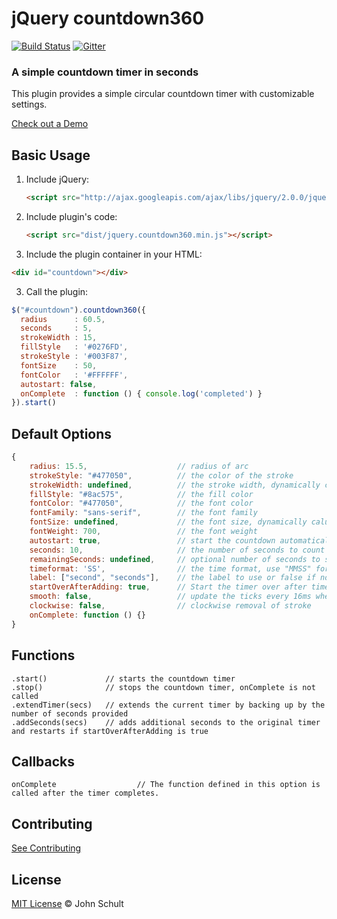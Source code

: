 # jQuery countdown360

[![Build Status](https://travis-ci.org/johnschult/jquery.countdown360.svg)](https://travis-ci.org/johnschult/jquery.countdown360)
[![Gitter](https://badges.gitter.im/Join%20Chat.svg)](https://gitter.im/johnschult/jquery.countdown360?utm_source=badge&utm_medium=badge&utm_campaign=pr-badge)

### A simple countdown timer in seconds

This plugin provides a simple circular countdown timer with customizable settings.

[Check out a Demo](http://jsfiddle.net/johnschult/gs3WY/)

## Basic Usage

1. Include jQuery:

	```html
	<script src="http://ajax.googleapis.com/ajax/libs/jquery/2.0.0/jquery.min.js"></script>
	```

2. Include plugin's code:

	```html
	<script src="dist/jquery.countdown360.min.js"></script>
	```

3. Include the plugin container in your HTML:

  ```html
  <div id="countdown"></div>
  ```

3. Call the plugin:

  ```javascript
  $("#countdown").countdown360({
    radius      : 60.5,
    seconds     : 5,
    strokeWidth : 15,
    fillStyle   : '#0276FD',
    strokeStyle : '#003F87',
    fontSize    : 50,
    fontColor   : '#FFFFFF',
    autostart: false,
    onComplete  : function () { console.log('completed') }
  }).start()
  ```

## Default Options

```javascript
{
	radius: 15.5,                    // radius of arc
	strokeStyle: "#477050",          // the color of the stroke
	strokeWidth: undefined,          // the stroke width, dynamically calulated if omitted in options
	fillStyle: "#8ac575",            // the fill color
	fontColor: "#477050",            // the font color
	fontFamily: "sans-serif",        // the font family
	fontSize: undefined,             // the font size, dynamically calulated if omitted in options
	fontWeight: 700,                 // the font weight
	autostart: true,                 // start the countdown automatically
	seconds: 10,                     // the number of seconds to count down
	remainingSeconds: undefined,     // optional number of seconds to skip ahead on start, if omitted timer will start at the value of 'seconds'	
	timeformat: 'SS',                // the time format, use "MMSS" for MM:SS format (e.g.: 07:21) 
	label: ["second", "seconds"],    // the label to use or false if none, first is singular form, second is plural
	startOverAfterAdding: true,      // Start the timer over after time is added with addSeconds
	smooth: false,                   // update the ticks every 16ms when true
	clockwise: false,                // clockwise removal of stroke
	onComplete: function () {}
}
```

## Functions

```
.start()             // starts the countdown timer
.stop()              // stops the countdown timer, onComplete is not called
.extendTimer(secs)   // extends the current timer by backing up by the number of seconds provided
.addSeconds(secs)    // adds additional seconds to the original timer and restarts if startOverAfterAdding is true
```

## Callbacks

```
onComplete					// The function defined in this option is called after the timer completes.
```

## Contributing

[See Contributing](https://github.com/johnschult/jquery.countdown360/blob/master/CONTRIBUTING.md)

## License

[MIT License](http://johnschult.mit-license.org/) © John Schult
